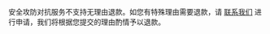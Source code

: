 安全攻防对抗服务不支持无理由退款。如您有特殊理由需要退款，请 [联系我们](https://cloud.tencent.com/online-service) 进行申请，我们将根据您提交的理由酌情予以退款。
